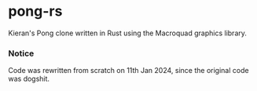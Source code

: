 # pong-rs
Kieran's Pong clone written in Rust using the Macroquad graphics library.

### Notice
Code was rewritten from scratch on 11th Jan 2024, since the original code was dogshit.
